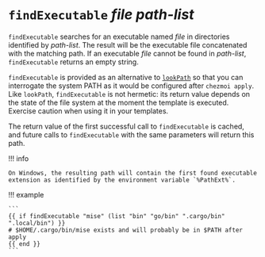 # `findExecutable` _file_ _path-list_

`findExecutable` searches for an executable named _file_ in directories
identified by _path-list_. The result will be the executable file concatenated
with the matching path. If an executable _file_ cannot be found in _path-list_,
`findExecutable` returns an empty string.

`findExecutable` is provided as an alternative to [`lookPath`][site-lookpath] so
that you can interrogate the system PATH as it would be configured after
`chezmoi apply`. Like `lookPath`, `findExecutable` is not hermetic: its return
value depends on the state of the file system at the moment the template is
executed. Exercise caution when using it in your templates.

The return value of the first successful call to `findExecutable` is cached, and
future calls to `findExecutable` with the same parameters will return this path.

!!! info

    On Windows, the resulting path will contain the first found executable
    extension as identified by the environment variable `%PathExt%`.

!!! example

    ```
    {{ if findExecutable "mise" (list "bin" "go/bin" ".cargo/bin" ".local/bin") }}
    # $HOME/.cargo/bin/mise exists and will probably be in $PATH after apply
    {{ end }}
    ```

[site-lookpath]: /reference/templates/functions/lookPath.md
